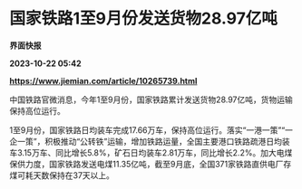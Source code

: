 # 国家铁路1至9月份发送货物28.97亿吨
**界面快报**

**2023-10-22 05:42**

**https://www.jiemian.com/article/10265739.html**

中国铁路官微消息，今年1至9月份，国家铁路累计发送货物28.97亿吨，货物运输保持高位运行。

1至9月份，国家铁路日均装车完成17.66万车，保持高位运行。落实“一港一策”“一企一策”，积极推动“公转铁”运输，增加铁路运量，全国主要港口铁路疏港日均装车3.15万车、同比增长5.8%，矿石日均装车2.81万车，同比增长2.2%。加大电煤保供力度，国家铁路发送电煤11.35亿吨，截至9月底，全国371家铁路直供电厂存煤可耗天数保持在37天以上。